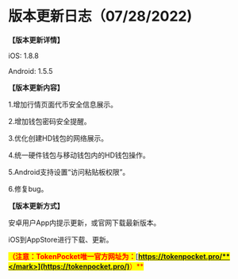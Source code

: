 # 版本更新日志（07/28/2022)

**【版本更新详情】**

iOS: 1.8.8

Android: 1.5.5

&#x20;

**【版本更新内容】**

1.增加行情页面代币安全信息展示。

2.增加钱包密码安全提醒。

3.优化创建HD钱包的网络展示。

4.统一硬件钱包与移动钱包内的HD钱包操作。

5.Android支持设置“访问粘贴板权限”。

6.修复bug。



**【版本更新方式】**&#x20;

安卓用户App内提示更新，或官网下载最新版本。

iOS到AppStore进行下载、更新。

<mark style="color:red;">**（注意：TokenPocket唯一官方网址为：**</mark>[<mark style="color:red;">**https://tokenpocket.pro/**</mark>](https://tokenpocket.pro/)<mark style="color:red;">**）**</mark>
